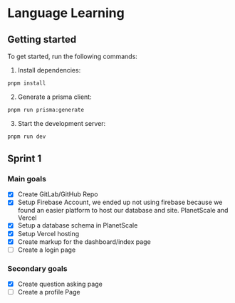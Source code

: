 # Language Learning

## Getting started

To get started, run the following commands:

1. Install dependencies:

```bash
pnpm install
```

2. Generate a prisma client:

```bash
pnpm run prisma:generate
```

3. Start the development server:

```bash
pnpm run dev
```

## Sprint 1

### Main goals

- [x] Create GitLab/GitHub Repo
- [x] Setup Firebase Account, we ended up not using firebase because we found an easier platform to host our database and site. PlanetScale and Vercel
- [x] Setup a database schema in PlanetScale
- [x] Setup Vercel hosting
- [x] Create markup for the dashboard/index page
- [ ] Create a login page

### Secondary goals

- [x] Create question asking page
- [ ] Create a profile Page
